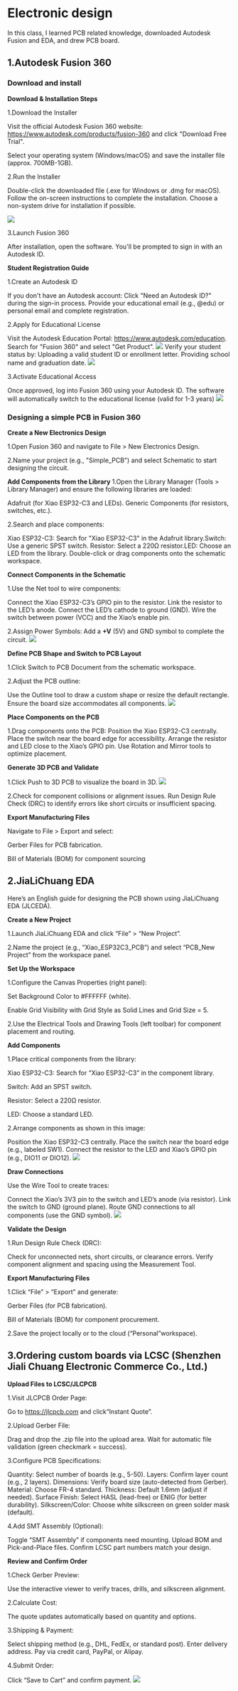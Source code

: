 # Electronic design
In this class, I learned PCB related knowledge, downloaded Autodesk Fusion and EDA, and drew PCB board.
## 1.Autodesk Fusion 360
### Download and install
**Download & Installation Steps**

1.Download the Installer

Visit the official Autodesk Fusion 360 website: https://www.autodesk.com/products/fusion-360 and click "Download Free Trial".

Select your operating system (Windows/macOS) and save the installer file (approx. 700MB-1GB).

​2.Run the Installer

Double-click the downloaded file (.exe for Windows or .dmg for macOS).
Follow the on-screen instructions to complete the installation. Choose a non-system drive for installation if possible.

![](https://unncfab.oss-cn-hangzhou.aliyuncs.com/img/zhao/20250318132709476.png)

3.Launch Fusion 360

After installation, open the software. You'll be prompted to sign in with an Autodesk ID.

**Student Registration Guide**

1.​Create an Autodesk ID

If you don't have an Autodesk account:
Click "Need an Autodesk ID?" during the sign-in process.
Provide your educational email (e.g., @edu) or personal email and complete registration.

2.​Apply for Educational License

Visit the Autodesk Education Portal: https://www.autodesk.com/education.
Search for "Fusion 360" and select "Get Product".
![](https://unncfab.oss-cn-hangzhou.aliyuncs.com/img/zhao/20250318132217205.png)
Verify your student status by:
Uploading a valid student ID or enrollment letter.
Providing school name and graduation date.
![](https://unncfab.oss-cn-hangzhou.aliyuncs.com/img/zhao/20250318132151637.png)

3.​Activate Educational Access

Once approved, log into Fusion 360 using your Autodesk ID.
The software will automatically switch to the educational license (valid for 1-3 years)
![](https://unncfab.oss-cn-hangzhou.aliyuncs.com/img/zhao/20250318132217205.png)

### Designing a simple PCB in Fusion 360

**Create a New Electronics Design**

1.Open Fusion 360 and navigate to ​File > New Electronics Design.

2.Name your project (e.g., "Simple_PCB") and select ​Schematic to start designing the circuit.

**Add Components from the Library**
1.Open the ​Library Manager (Tools > Library Manager) and ensure the following libraries are loaded:

​Adafruit (for Xiao ESP32-C3 and LEDs).
​Generic Components (for resistors, switches, etc.).

2.Search and place components:

​Xiao ESP32-C3: Search for "Xiao ESP32-C3" in the Adafruit library.
​Switch: Use a generic SPST switch.
​Resistor: Select a 220Ω resistor.
​LED: Choose an LED from the library.
Double-click or drag components onto the schematic workspace.

**Connect Components in the Schematic**

1.Use the ​Net tool to wire components:

Connect the Xiao ESP32-C3’s GPIO pin to the resistor.
Link the resistor to the LED’s anode.
Connect the LED’s cathode to ground (GND).
Wire the switch between power (VCC) and the Xiao’s enable pin.

2.Assign ​Power Symbols: Add a ​**+V** (5V) and ​GND symbol to complete the circuit.
![](https://unncfab.oss-cn-hangzhou.aliyuncs.com/img/zhao/20250318185821428.png)

**​Define PCB Shape and Switch to PCB Layout**

1.Click ​Switch to PCB Document from the schematic workspace.

2.Adjust the PCB outline:

Use the ​Outline tool to draw a custom shape or resize the default rectangle.
Ensure the board size accommodates all components.
![](https://unncfab.oss-cn-hangzhou.aliyuncs.com/img/zhao/20250318190015578.png)

**Place Components on the PCB**

1.Drag components onto the PCB:
Position the Xiao ESP32-C3 centrally.
Place the switch near the board edge for accessibility.
Arrange the resistor and LED close to the Xiao’s GPIO pin.
Use ​Rotation and ​Mirror tools to optimize placement.

**Generate 3D PCB and Validate**

1.Click ​Push to 3D PCB to visualize the board in 3D.
![](https://unncfab.oss-cn-hangzhou.aliyuncs.com/img/zhao/20250318190124112.png)

2.Check for component collisions or alignment issues.
Run ​Design Rule Check (DRC) to identify errors like short circuits or insufficient spacing.

**Export Manufacturing Files**

Navigate to ​File > Export and select:

​Gerber Files for PCB fabrication.

​Bill of Materials (BOM) for component sourcing
## 2.JiaLiChuang EDA

Here’s an English guide for designing the PCB shown using ​JiaLiChuang EDA (JLCEDA).

**Create a New Project**

1.Launch ​JiaLiChuang EDA and click ​​“File” > “New Project”​.

2.Name the project (e.g., “Xiao_ESP32C3_PCB”) and select ​​“PCB_New Project”​ from the workspace panel.

**Set Up the Workspace**

1.Configure the ​Canvas Properties (right panel):

Set ​Background Color to #FFFFFF (white).

Enable ​Grid Visibility with ​Grid Style as Solid Lines and ​Grid Size = 5.

2.Use the ​Electrical Tools and ​Drawing Tools (left toolbar) for component placement and routing.

**Add Components**

1.Place critical components from the library:

​Xiao ESP32-C3: Search for “Xiao ESP32-C3” in the component library.

​Switch: Add an SPST switch.

​Resistor: Select a 220Ω resistor.

​LED: Choose a standard LED.

2.Arrange components as shown in this image:

Position the Xiao ESP32-C3 centrally.
Place the switch near the board edge (e.g., labeled ​SW1).
Connect the resistor to the LED and Xiao’s GPIO pin (e.g., ​DIO11 or ​DIO12).
![](https://unncfab.oss-cn-hangzhou.aliyuncs.com/img/zhao/20250320154426984.png)

**Draw Connections**

Use the ​Wire Tool to create traces:

Connect the Xiao’s ​3V3 pin to the switch and LED’s anode (via resistor).
Link the switch to ​GND (ground plane).
Route ​GND connections to all components (use the ​GND symbol).
![](https://unncfab.oss-cn-hangzhou.aliyuncs.com/img/zhao/20250320155307872.png)

**Validate the Design**

1.Run ​Design Rule Check (DRC):

Check for unconnected nets, short circuits, or clearance errors.
Verify component alignment and spacing using the ​Measurement Tool.

**Export Manufacturing Files**

1.Click ​​“File” > “Export”​ and generate:

​Gerber Files (for PCB fabrication).

​Bill of Materials (BOM) for component procurement.

2.Save the project locally or to the cloud (​“Personal”​ workspace).

## 3.Ordering custom boards via ​LCSC (Shenzhen Jiali Chuang Electronic Commerce Co., Ltd.)

**Upload Files to LCSC/JLCPCB**

1.​Visit JLCPCB Order Page:

Go to https://jlcpcb.com and click ​​“Instant Quote”​.

2.​Upload Gerber File:

Drag and drop the .zip file into the upload area.
Wait for automatic file validation (green checkmark = success).

3.​Configure PCB Specifications:

​Quantity: Select number of boards (e.g., 5-50).
​Layers: Confirm layer count (e.g., 2 layers).
​Dimensions: Verify board size (auto-detected from Gerber).
​Material: Choose FR-4 standard.
​Thickness: Default 1.6mm (adjust if needed).
​Surface Finish: Select HASL (lead-free) or ENIG (for better durability).
​Silkscreen/Color: Choose white silkscreen on green solder mask (default).

4.​Add SMT Assembly (Optional):

Toggle ​​“SMT Assembly”​ if components need mounting.
Upload ​BOM and ​Pick-and-Place files.
Confirm LCSC part numbers match your design.

**Review and Confirm Order**

1.​Check Gerber Preview:

Use the interactive viewer to verify traces, drills, and silkscreen alignment.

2.​Calculate Cost:

The quote updates automatically based on quantity and options.

​3.Shipping & Payment:

Select shipping method (e.g., DHL, FedEx, or standard post).
Enter delivery address.
Pay via credit card, PayPal, or Alipay.

4.​Submit Order:

Click ​​“Save to Cart”​ and confirm payment.
![](https://unncfab.oss-cn-hangzhou.aliyuncs.com/img/zhao/20250318185508437.png)